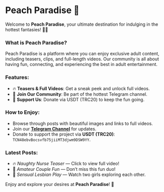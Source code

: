 # Peach Paradise 🍑

Welcome to **Peach Paradise**, your ultimate destination for indulging in the hottest fantasies! 🍑🔥

### What is Peach Paradise?
Peach Paradise is a platform where you can enjoy exclusive adult content, including teasers, clips, and full-length videos. Our community is all about having fun, connecting, and experiencing the best in adult entertainment.

### Features:
- 🔥 **Teasers & Full Videos**: Get a sneak peek and unlock full videos.
- 💬 **Join Our Community**: Be part of the hottest Telegram channel.
- 💸 **Support Us**: Donate via USDT (TRC20) to keep the fun going.

### How to Enjoy:
- Browse through posts with beautiful images and links to full videos.
- Join our **[Telegram Channel](https://t.me/+lxaZi6SL1cc0NTI1)** for updates.
- Donate to support the project via **USDT (TRC20)**: `TCN48ebvBocsvfb75jiiMT3djwm9DSW9YY`.

### Latest Posts:
- 🔥 *Naughty Nurse Teaser* — Click to view full video!
- 💋 *Amateur Couple Fun* — Don’t miss this fun duo!
- 👭 *Sensual Lesbian Play* — Watch two girls exploring each other.

Enjoy and explore your desires at **Peach Paradise**! 🍑
 

